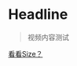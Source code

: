 # Headline

> 视频内容测试



<a href="https://stuzafueducn-my.sharepoint.com/personal/201704110219_stu_zafu_edu_cn/_layouts/15/onedrive.aspx?id=%2Fpersonal%2F201704110219%5Fstu%5Fzafu%5Fedu%5Fcn%2FDocuments%2FRhino%20Share%20Files%2F00%20Rhinoceros%20Installer%20%E7%8A%80%E7%89%9B%E5%AE%89%E8%A3%85%2F7%2Frh70%2Dhelp%2Dzh%2Dcn%2Eexe&parent=%2Fpersonal%2F201704110219%5Fstu%5Fzafu%5Fedu%5Fcn%2FDocuments%2FRhino%20Share%20Files%2F00%20Rhinoceros%20Installer%20%E7%8A%80%E7%89%9B%E5%AE%89%E8%A3%85%2F7" download>看看Size？</a>